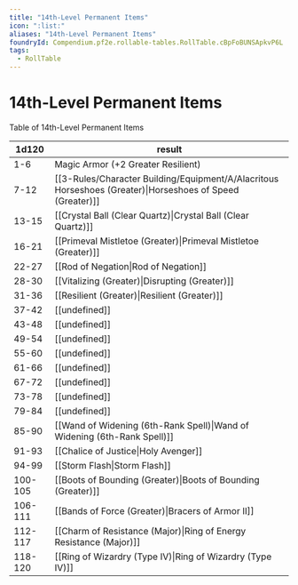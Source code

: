 ```yaml
---
title: "14th-Level Permanent Items"
icon: ":list:"
aliases: "14th-Level Permanent Items"
foundryId: Compendium.pf2e.rollable-tables.RollTable.cBpFoBUNSApkvP6L
tags:
  - RollTable
---
```


# 14th-Level Permanent Items
Table of 14th-Level Permanent Items

| 1d120 | result |
|------|--------|
| 1-6 | Magic Armor (+2 Greater Resilient) |
| 7-12 | [[3-Rules/Character Building/Equipment/A/Alacritous Horseshoes (Greater)\|Horseshoes of Speed (Greater)]] |
| 13-15 | [[Crystal Ball (Clear Quartz)\|Crystal Ball (Clear Quartz)]] |
| 16-21 | [[Primeval Mistletoe (Greater)\|Primeval Mistletoe (Greater)]] |
| 22-27 | [[Rod of Negation\|Rod of Negation]] |
| 28-30 | [[Vitalizing (Greater)\|Disrupting (Greater)]] |
| 31-36 | [[Resilient (Greater)\|Resilient (Greater)]] |
| 37-42 | [[undefined]] |
| 43-48 | [[undefined]] |
| 49-54 | [[undefined]] |
| 55-60 | [[undefined]] |
| 61-66 | [[undefined]] |
| 67-72 | [[undefined]] |
| 73-78 | [[undefined]] |
| 79-84 | [[undefined]] |
| 85-90 | [[Wand of Widening (6th-Rank Spell)\|Wand of Widening (6th-Rank Spell)]] |
| 91-93 | [[Chalice of Justice\|Holy Avenger]] |
| 94-99 | [[Storm Flash\|Storm Flash]] |
| 100-105 | [[Boots of Bounding (Greater)\|Boots of Bounding (Greater)]] |
| 106-111 | [[Bands of Force (Greater)\|Bracers of Armor II]] |
| 112-117 | [[Charm of Resistance (Major)\|Ring of Energy Resistance (Major)]] |
| 118-120 | [[Ring of Wizardry (Type IV)\|Ring of Wizardry (Type IV)]] |
